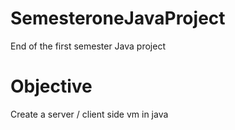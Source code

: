 # SemesteroneJavaProject
End of the first semester Java project


# Objective
Create a server / client side vm in java
